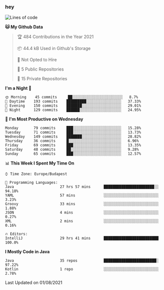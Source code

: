 ### hey

<!--START_SECTION:waka-->
![Lines of code](https://img.shields.io/badge/From%20Hello%20World%20I%27ve%20Written-70409%20lines%20of%20code-blue)

**🐱 My Github Data** 

> 🏆 484 Contributions in the Year 2021
 > 
> 📦 44.4 kB Used in Github's Storage 
 > 
> 🚫 Not Opted to Hire
 > 
> 📜 5 Public Repositories 
 > 
> 🔑 15 Private Repositories  
 > 
**I'm a Night 🦉** 

```text
🌞 Morning    45 commits     ██░░░░░░░░░░░░░░░░░░░░░░░   8.7% 
🌆 Daytime    193 commits    █████████░░░░░░░░░░░░░░░░   37.33% 
🌃 Evening    150 commits    ███████░░░░░░░░░░░░░░░░░░   29.01% 
🌙 Night      129 commits    ██████░░░░░░░░░░░░░░░░░░░   24.95%

```
📅 **I'm Most Productive on Wednesday** 

```text
Monday       79 commits     ███░░░░░░░░░░░░░░░░░░░░░░   15.28% 
Tuesday      71 commits     ███░░░░░░░░░░░░░░░░░░░░░░   13.73% 
Wednesday    149 commits    ███████░░░░░░░░░░░░░░░░░░   28.82% 
Thursday     36 commits     █░░░░░░░░░░░░░░░░░░░░░░░░   6.96% 
Friday       69 commits     ███░░░░░░░░░░░░░░░░░░░░░░   13.35% 
Saturday     48 commits     ██░░░░░░░░░░░░░░░░░░░░░░░   9.28% 
Sunday       65 commits     ███░░░░░░░░░░░░░░░░░░░░░░   12.57%

```


📊 **This Week I Spent My Time On** 

```text
⌚︎ Time Zone: Europe/Budapest

💬 Programming Languages: 
Java                     27 hrs 57 mins      ███████████████████████░░   94.18% 
YAML                     57 mins             ░░░░░░░░░░░░░░░░░░░░░░░░░   3.23% 
Groovy                   33 mins             ░░░░░░░░░░░░░░░░░░░░░░░░░   1.88% 
JSON                     4 mins              ░░░░░░░░░░░░░░░░░░░░░░░░░   0.27% 
XML                      2 mins              ░░░░░░░░░░░░░░░░░░░░░░░░░   0.16%

🔥 Editors: 
IntelliJ                 29 hrs 41 mins      █████████████████████████   100.0%

```

**I Mostly Code in Java** 

```text
Java                     35 repos            ████████████████████████░   97.22% 
Kotlin                   1 repo              ░░░░░░░░░░░░░░░░░░░░░░░░░   2.78%

```



 Last Updated on 01/08/2021
<!--END_SECTION:waka-->

